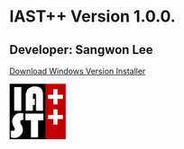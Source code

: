 # IAST++ Version 1.0.0.
## Developer: Sangwon Lee
[Download Windows Version Installer](https://goo.gl/GdjciH)

<img src="./images/Logo4.png" width="100">
